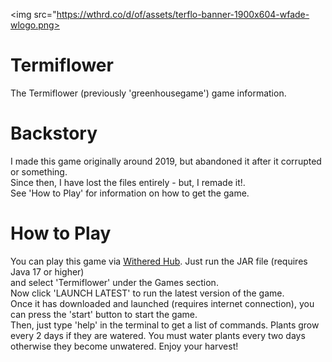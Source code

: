 <img src="https://wthrd.co/d/of/assets/terflo-banner-1900x604-wfade-wlogo.png>

# Termiflower
The Termiflower (previously 'greenhousegame') game information.  

# Backstory
I made this game originally around 2019, but abandoned it after it corrupted or something.  
Since then, I have lost the files entirely - but, I remade it!.  
See 'How to Play' for information on how to get the game.  

# How to Play
You can play this game via [Withered Hub](https://withered.app/hub). Just run the JAR file (requires Java 17 or higher)  
and select 'Termiflower' under the Games section.  
Now click 'LAUNCH LATEST' to run the latest version of the game.  
Once it has downloaded and launched (requires internet connection), you can press the 'start' button to start the game.  
Then, just type 'help' in the terminal to get a list of commands.
Plants grow every 2 days if they are watered.
You must water plants every two days otherwise they become unwatered.
Enjoy your harvest!
